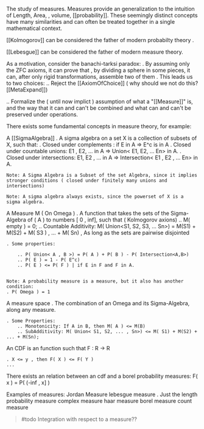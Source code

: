 The study of measures.
Measures provide an generalization to the intuition of Length, Area, , volume, [[probability]].
These seemingly distinct concepts have many similarities and can often be treated together in a single mathematical context.

[[Kolmogorov]] can be considered the father of modern  probabilty theory .

[[Lebesgue]] can be considered the father of modern measure theory.

As a motivation, consider the banachi-tarksi paradox:
. By assuming only the ZFC axioms, it can prove that , by dividing a sphere in some pieces, it can, after only rigid transformations, assemble two of them
. This leads us to two choices:
.. Reject the [[AxiomOfChoice]]  ( why should we not do this?[[MetaExpand]])

.. Formalize the ( until now implict ) assumption of what a "[[Measure]]" is, and the way that it can and can't be combined and what can and can't be preserved under operations.

There exists some fundamental concepts in measure theory, for example:

A [[SigmaAlgebra]]
    . A sigma algebra on a set X is a collection of subsets of X, such that:
    . Closed under complements : if E in A => E^c is in A
    . Closed under countable unions: E1 , E2, ... in A => Union< E1, E2, ... En> in A.
    . Closed under intersections:  E1, E2 , ... in A => Intersection< E1 , E2 , ... En> in A.

    Note: A Sigma Algebra is a Subset of the set Algebra, since it implies stronger conditions ( closed under finitely many unions and intersections)

    Note: A sigma algebra always exists, since the powerset of X is a sigma algebra.

A Measure M ( On Omega )
    . A function  that takes the sets of the Sigma-Algebra of ( A ) to numbers [ 0 , inf], such that ( Kolmogorov axions)
        .. M( empty ) = 0;
        .. Countable Additivity: M( Union<S1, S2, S3, ... Sn>) = M(S1) + M(S2) + M( S3 ) , ... + M( Sn) , As long as the sets are pairwise disjointed

    . Some properties:
    
        .. P( Union< A , B >) = P( A ) + P( B ) - P( Intersection<A,B>)
        .. P( E ) = 1 - P( E^c)
        .. P( E ) <= P( F ) | if E in F and F in A.
        

    Note: A probability measure is a measure, but it also has another condition:
    . P( Omega ) = 1

A measure space
    . The combination of an Omega and its Sigma-Algebra, along any measure.

    . Some Properties:
        .. Monotonicity: If A in B, then M( A ) <= M(B)
        .. SubAdditivity: M( Union< S1, S2, ... , Sn>) <= M( S1) + M(S2) + ... + M(Sn); 

An CDF is an function such that F : R -> R

    . X <= y , then F( X ) <= F( Y )
    ...

There exists an relation between an cdf and a borel probability measures:
    F( x ) = P( (-inf , x] )

Examples of measures:
    Jordan Measure
    lebesgue measure
        . Just the length
    probability measure
    complex measure
    haar measure
    borel measure
    count measure

> #todo Integration with respect to a measure??
